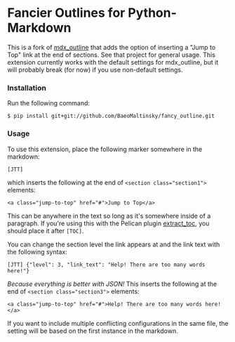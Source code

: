 Fancier Outlines for Python-Markdown
=====================================

This is a fork of [mdx_outline](https://github.com/aleray/mdx_outline) that adds the option of inserting a "Jump to Top" link at the end of sections. See that project for general usage. This extension currently works with the default settings for mdx\_outline, but it will probably break (for now) if you use non-default settings. 

### Installation

Run the following command:

`$ pip install git+git://github.com/BaeoMaltinsky/fancy_outline.git`

### Usage

To use this extension, place the following marker somewhere in the markdown:

```
[JTT]
```

which inserts the following at the end of `<section class="section1">` elements:

```
<a class="jump-to-top" href="#">Jump to Top</a>
```

This can be anywhere in the text so long as it's somewhere inside of a paragraph. If you're using this with the Pelican plugin [extract_toc](https://github.com/getpelican/pelican-plugins/tree/master/extract_toc), you should place it after `[TOC]`.

You can change the section level the link appears at and the link text with the following syntax:

```
[JTT] {"level": 3, "link_text": "Help! There are too many words here!"}
```

*Because everything is better with JSON!* This inserts the following at the end of `<section class="section3">` elements:

```
<a class="jump-to-top" href="#">Help! There are too many words here!</a>
```

If you want to include multiple conflicting configurations in the same file, the setting will be based on the first instance in the markdown.
